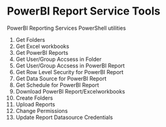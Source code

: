 # PowerBI Report Service Tools
PowerBI Reporting Services PowerShell utilities

1. Get Folders
2. Get Excel workbooks
3. Get PowerBI Reports
4. Get User/Group Accsess in Folder
5. Get User/Group Accsess in PowerBI Report
6. Get Row Level Security for PowerBI Report
7. Get Data Source for PowerBI Report
8. Get Schedule for PowerBI Report
9. Download PowerBI Report/Excelworkbooks
10. Create Folders
11. Upload Reports
12. Change Permissions
13. Update Report Datasource Credentials